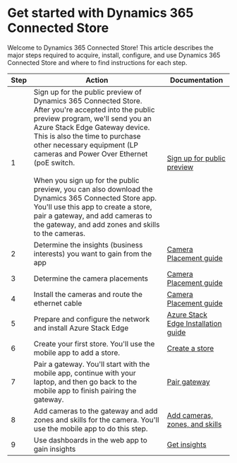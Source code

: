 

# Get started with Dynamics 365 Connected Store

Welcome to Dynamics 365 Connected Store! This article describes the major steps required to acquire, install, configure, and use  Dynamics 365 Connected Store and where to find instructions for each step.

|Step|Action|Documentation|
|--------|-----------------------------------------------------------------------------|-----------------------------|
|1|Sign up for the public preview of Dynamics 365 Connected Store. After you're accepted into the public preview program, we'll send you an Azure Stack Edge Gateway device. This is also the time to purchase other necessary equipment (LP cameras and Power Over Ethernet (poE switch.<br><br>When you sign up for the public preview, you can also download the Dynamics 365 Connected Store app. You'll use this app to create a store, pair a gateway, and add cameras to the gateway, and add zones and skills to the cameras.|[Sign up for public preview](sign-up.md)|
|2|Determine the insights (business interests) you want to gain from the app|[Camera Placement guide](camera-placement.md)|
|3|Determine the camera placements|[Camera Placement guide](camera-placement.md)|
|4|Install the cameras and route the ethernet cable|[Camera Placement guide](camera-placement.md)|
|5|Prepare and configure the network and install Azure Stack Edge|[Azure Stack Edge Installation guide](ase-install.md)|
|6|Create your first store. You'll use the mobile app to add a store.|[Create a store](create-store.md)|
|7|Pair a gateway. You'll start with the mobile app, continue with your laptop, and then go back to the mobile app to finish pairing the gateway.|[Pair gateway](pair-gateway.md)|
|8|Add cameras to the gateway and add zones and skills for the camera. You'll use the mobile app to do this step.|[Add cameras, zones, and skills](add-cameras-skills.md)|
|9|Use dashboards in the web app to gain insights|[Get insights](insights.md)|
